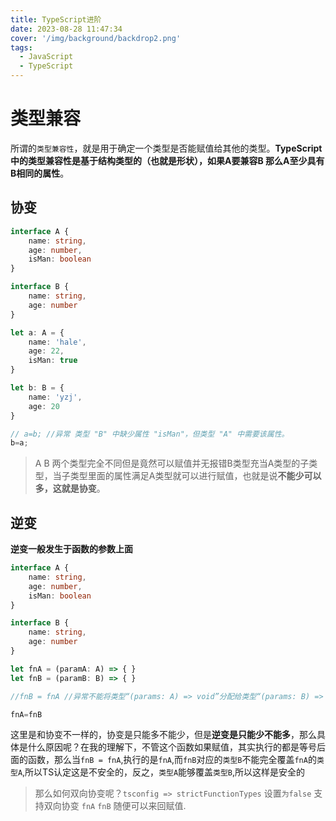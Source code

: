 ```yaml
---
title: TypeScript进阶
date: 2023-08-28 11:47:34
cover: '/img/background/backdrop2.png'
tags:
  - JavaScript
  - TypeScript
---
```


# 类型兼容

所谓的`类型兼容性`，就是用于确定一个类型是否能赋值给其他的类型。**TypeScript中的类型兼容性是基于结构类型的（也就是形状），如果A要兼容B 那么A至少具有B相同的属性**。

## 协变

```ts
interface A {
    name: string,
    age: number,
    isMan: boolean
}

interface B {
    name: string,
    age: number
}

let a: A = {
    name: 'hale',
    age: 22,
    isMan: true
}

let b: B = {
    name: 'yzj',
    age: 20
}

// a=b; //异常 类型 "B" 中缺少属性 "isMan"，但类型 "A" 中需要该属性。
b=a;
```

>A B 两个类型完全不同但是竟然可以赋值并无报错B类型充当A类型的子类型，当子类型里面的属性满足A类型就可以进行赋值，也就是说**不能少可以多，这就是协变**。

## 逆变

 **逆变一般发生于函数的参数上面**

```ts
interface A {
    name: string,
    age: number,
    isMan: boolean
}

interface B {
    name: string,
    age: number
}

let fnA = (paramA: A) => { }
let fnB = (paramB: B) => { }

//fnB = fnA //异常不能将类型“(params: A) => void”分配给类型“(params: B) => void”。参数“paramA”和“paramB” 的类型不兼容。类型 "B" 中缺少属性 "isMan"，但类型 "A" 中需要该属性。

fnA=fnB
```

这里是和协变不一样的，协变是只能多不能少，但是**逆变是只能少不能多**，那么具体是什么原因呢？在我的理解下，不管这个函数如果赋值，其实执行的都是等号后面的函数，那么当`fnB = fnA`,执行的是`fnA`,而`fnB`对应的`类型B`不能完全覆盖`fnA`的`类型A`,所以TS认定这是不安全的，反之，`类型A`能够覆盖`类型B`,所以这样是安全的


> 那么如何双向协变呢？`tsconfig => strictFunctionTypes` 设置`为false` 支持双向协变 `fnA` `fnB` 随便可以来回赋值.